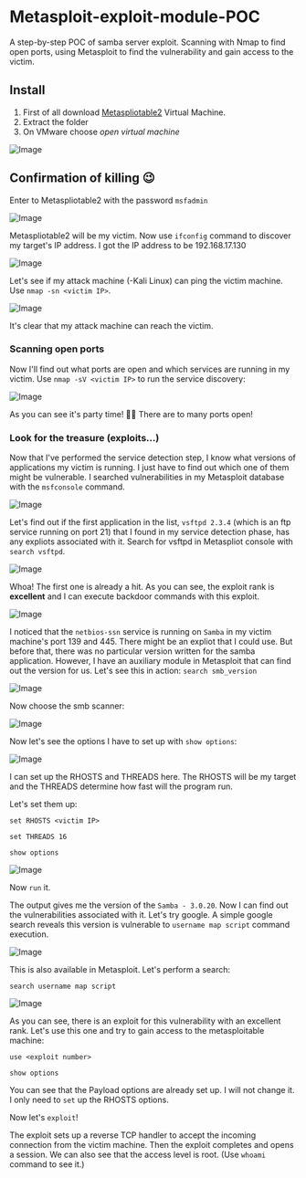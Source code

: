 # Metasploit-exploit-module-POC
A step-by-step POC of samba server exploit. Scanning with Nmap to find open ports, using Metasploit to find the vulnerability and gain access to the victim.
## Install 
1. First of all download [Metaspliotable2](https://sourceforge.net/projects/metasploitable2/) Virtual Machine.
2. Extract the folder
3. On VMware choose _open virtual machine_

![Image](https://github.com/amazya/Metasploit-exploit-module-P.O.C/blob/main/%D7%A6%D7%99%D7%9C%D7%95%D7%9D%20%D7%9E%D7%A1%D7%9A%202024-04-05%20032350.png)

## Confirmation of killing 😉
Enter to Metaspliotable2 with the password `msfadmin`

![Image](https://github.com/amazya/Metasploit-exploit-module-POC/blob/main/%D7%A6%D7%99%D7%9C%D7%95%D7%9D%20%D7%9E%D7%A1%D7%9A%202024-04-05%20032959.png)

Metaspliotable2 will be my victim. Now use `ifconfig` command to discover my target's IP address. I got the IP address to be 192.168.17.130

![Image](https://github.com/amazya/Metasploit-exploit-module-POC/blob/main/%D7%A6%D7%99%D7%9C%D7%95%D7%9D%20%D7%9E%D7%A1%D7%9A%202024-04-05%20033251.png)

Let's see if my attack machine (-Kali Linux) can ping the victim machine. Use `nmap -sn <victim IP>`.

![Image](https://github.com/amazya/Metasploit-exploit-module-POC/blob/main/%D7%A6%D7%99%D7%9C%D7%95%D7%9D%20%D7%9E%D7%A1%D7%9A%202024-04-05%20035022.png)

It's clear that my attack machine can reach the victim.
### Scanning open ports
Now I'll find out what ports are open and which services are running in my victim. Use `nmap -sV <victim IP>` to run the service discovery:

![Image](https://github.com/amazya/Metasploit-exploit-module-POC/blob/main/%D7%A6%D7%99%D7%9C%D7%95%D7%9D%20%D7%9E%D7%A1%D7%9A%202024-04-05%20035539.png)

As you can see it's party time! 🎊🎊 There are to many ports open!
### Look for the treasure (exploits...)
Now that I've performed the service detection step, I know what versions of applications my victim is running. I just have to find out which one of them might be vulnerable. I searched vulnerabilities in my Metasploit database with the `msfconsole` command.

![Image](https://github.com/amazya/Metasploit-exploit-module-POC/blob/main/%D7%A6%D7%99%D7%9C%D7%95%D7%9D%20%D7%9E%D7%A1%D7%9A%202024-04-05%20040255.png)

Let's find out if the first application in the list, `vsftpd 2.3.4` (which is an ftp service running on port 21) that I found in my service detection phase, has any expliots associated with it. Search for vsftpd in Metaspliot console with `search vsftpd`.

![Image](https://github.com/amazya/Metasploit-exploit-module-POC/blob/main/%D7%A6%D7%99%D7%9C%D7%95%D7%9D%20%D7%9E%D7%A1%D7%9A%202024-04-05%20040507.png)

Whoa! The first one is already a hit. As you can see, the exploit rank is **excellent** and I can execute backdoor commands with this exploit.

![Image](https://github.com/amazya/Metasploit-exploit-module-POC/blob/main/%D7%A6%D7%99%D7%9C%D7%95%D7%9D%20%D7%9E%D7%A1%D7%9A%202024-04-05%20040755.png)

I noticed that the `netbios-ssn` service is running on `Samba` in my victim machine's port 139 and 445. There might be an expliot that I could use. But before that, there was no particular version written for the samba application. However, I have an auxiliary module in Metasploit that can find out the version for us. Let's see this in action:
`search smb_version`

![Image](https://github.com/amazya/Metasploit-exploit-module-POC/blob/main/%D7%A6%D7%99%D7%9C%D7%95%D7%9D%20%D7%9E%D7%A1%D7%9A%202024-04-05%20041523.png)

Now choose the smb scanner:

![Image](https://github.com/amazya/Metasploit-exploit-module-POC/blob/main/%D7%A6%D7%99%D7%9C%D7%95%D7%9D%20%D7%9E%D7%A1%D7%9A%202024-04-05%20041840.png)

Now let's see the options I have to set up with `show options`:

![Image](https://github.com/amazya/Metasploit-exploit-module-POC/blob/main/%D7%A6%D7%99%D7%9C%D7%95%D7%9D%20%D7%9E%D7%A1%D7%9A%202024-04-05%20042014.png)

I can set up the RHOSTS and THREADS here. The RHOSTS will be my target and the THREADS determine how fast will the program run. 

Let's set them up: 

`set RHOSTS <victim IP>`

`set THREADS 16`

`show options`

![Image](https://github.com/amazya/Metasploit-exploit-module-POC/blob/main/%D7%A6%D7%99%D7%9C%D7%95%D7%9D%20%D7%9E%D7%A1%D7%9A%202024-04-05%20042548.png)

Now `run` it.

The output gives me the version of the `Samba - 3.0.20`. Now I can find out the vulnerabilities associated with it. 
Let's try google. 
A simple google search reveals this version is vulnerable to `username map script` command execution.

![Image](https://github.com/amazya/Metasploit-exploit-module-POC/blob/main/%D7%A6%D7%99%D7%9C%D7%95%D7%9D%20%D7%9E%D7%A1%D7%9A%202024-04-05%20043139.png)

This is also available in Metasploit. Let's perform a search:

`search username map script`

![Image](https://github.com/amazya/Metasploit-exploit-module-POC/blob/main/%D7%A6%D7%99%D7%9C%D7%95%D7%9D%20%D7%9E%D7%A1%D7%9A%202024-04-05%20043743.png)

As you can see, there is an exploit for this vulnerability with an excellent rank. Let's use this one and try to gain access to the metasploitable machine:

`use <exploit number>`

`show options`

You can see that the Payload options are already set up. I will not change it. I only need to `set` up the RHOSTS options.

Now let's `exploit`!

The exploit sets up a reverse TCP handler to accept the incoming connection from the victim machine. Then the exploit completes and opens a session. We can also see that the access level is root. (Use `whoami` command to see it.)

